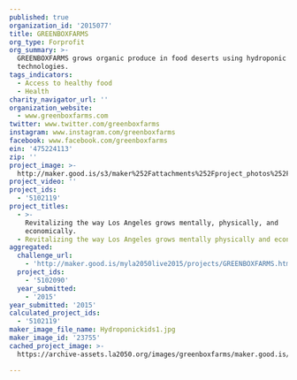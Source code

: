 ```yaml
---
published: true
organization_id: '2015077'
title: GREENBOXFARMS
org_type: Forprofit
org_summary: >-
  GREENBOXFARMS grows organic produce in food deserts using hydroponic
  technologies.
tags_indicators:
  - Access to healthy food
  - Health
charity_navigator_url: ''
organization_website:
  - www.greenboxfarms.com
twitter: www.twitter.com/greenboxfarms
instagram: www.instagram.com/greenboxfarms
facebook: www.facebook.com/greenboxfarms
ein: '475224113'
zip: ''
project_image: >-
  http://maker.good.is/s3/maker%252Fattachments%252Fproject_photos%252Fimages%252F23755%252Fdisplay%252FHydroponickids1.jpg=c570x385
project_video: ''
project_ids:
  - '5102119'
project_titles:
  - >-
    Revitalizing the way Los Angeles grows mentally, physically, and
    economically.
  - Revitalizing the way Los Angeles grows mentally physically and economically.
aggregated:
  challenge_url:
    - 'http://maker.good.is/myla2050live2015/projects/GREENBOXFARMS.html'
  project_ids:
    - '5102090'
  year_submitted:
    - '2015'
year_submitted: '2015'
calculated_project_ids:
  - '5102119'
maker_image_file_name: Hydroponickids1.jpg
maker_image_id: '23755'
cached_project_image: >-
  https://archive-assets.la2050.org/images/greenboxfarms/maker.good.is/s3/maker%252Fattachments%252Fproject_photos%252Fimages%252F23755%252Fdisplay%252FHydroponickids1.jpg=c570x385.jpg

---
```

